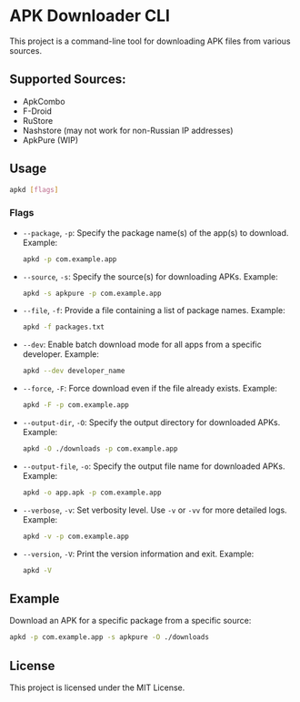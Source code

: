 # APK Downloader CLI

This project is a command-line tool for downloading APK files from various sources.

## Supported Sources:
- ApkCombo
- F-Droid
- RuStore
- Nashstore (may not work for non-Russian IP addresses)
- ApkPure (WIP)

## Usage

```bash
apkd [flags]
```

### Flags

- `--package`, `-p`:
  Specify the package name(s) of the app(s) to download. Example:
  ```bash
  apkd -p com.example.app
  ```

- `--source`, `-s`:
  Specify the source(s) for downloading APKs. Example:
  ```bash
  apkd -s apkpure -p com.example.app
  ```

- `--file`, `-f`:
  Provide a file containing a list of package names. Example:
  ```bash
  apkd -f packages.txt
  ```

- `--dev`:
  Enable batch download mode for all apps from a specific developer. Example:
  ```bash
  apkd --dev developer_name
  ```

- `--force`, `-F`:
  Force download even if the file already exists. Example:
  ```bash
  apkd -F -p com.example.app
  ```

- `--output-dir`, `-O`:
  Specify the output directory for downloaded APKs. Example:
  ```bash
  apkd -O ./downloads -p com.example.app
  ```

- `--output-file`, `-o`:
  Specify the output file name for downloaded APKs. Example:
  ```bash
  apkd -o app.apk -p com.example.app
  ```

- `--verbose`, `-v`:
  Set verbosity level. Use `-v` or `-vv` for more detailed logs. Example:
  ```bash
  apkd -v -p com.example.app
  ```

- `--version`, `-V`:
  Print the version information and exit. Example:
  ```bash
  apkd -V
  ```

## Example

Download an APK for a specific package from a specific source:
```bash
apkd -p com.example.app -s apkpure -O ./downloads
```

## License

This project is licensed under the MIT License.